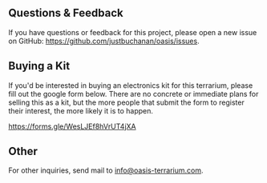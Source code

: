 ## Questions & Feedback

If you have questions or feedback for this project, please open a new issue on GitHub: https://github.com/justbuchanan/oasis/issues.

## Buying a Kit

If you'd be interested in buying an electronics kit for this terrarium, please fill out the google form below. There are no concrete or immediate plans for selling this as a kit, but the more people that submit the form to register their interest, the more likely it is to happen.

https://forms.gle/WesLJEf8hVrUT4jXA

## Other

For other inquiries, send mail to info@oasis-terrarium.com.
